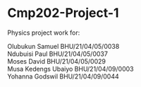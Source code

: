 # Cmp202-Project-1
Physics project work for:

Olubukun Samuel	BHU/21/04/05/0038	
Ndubuisi Paul	BHU/21/04/05/0037	
Moses David	BHU/21/04/05/0029	
Musa Kedengs Ubaiyo	BHU/21/04/09/0003	
Yohanna Godswil	BHU/21/04/09/0044	

